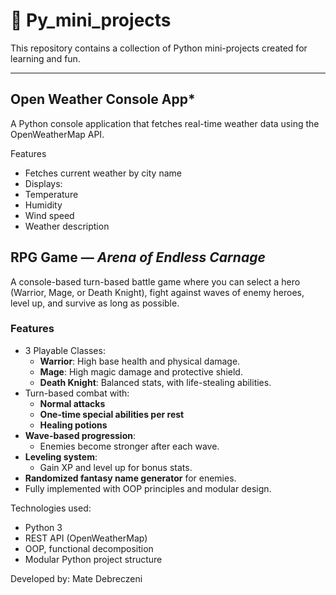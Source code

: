 # 🐍 Py_mini_projects

This repository contains a collection of Python mini-projects created for learning and fun.

---

## Open Weather Console App*
A Python console application that fetches real-time weather data using the OpenWeatherMap API.

Features
- Fetches current weather by city name
- Displays:
- Temperature
- Humidity
- Wind speed
- Weather description


## RPG Game — *Arena of Endless Carnage*

A console-based turn-based battle game where you can select a hero (Warrior, Mage, or Death Knight), fight against waves of enemy heroes, level up, and survive as long as possible.

### Features
- 3 Playable Classes:
  - **Warrior**: High base health and physical damage.
  - **Mage**: High magic damage and protective shield.
  - **Death Knight**: Balanced stats, with life-stealing abilities.
- Turn-based combat with:
  - **Normal attacks**
  - **One-time special abilities per rest**
  - **Healing potions**
- **Wave-based progression**:
  - Enemies become stronger after each wave.
- **Leveling system**:
  - Gain XP and level up for bonus stats.
- **Randomized fantasy name generator** for enemies.
- Fully implemented with OOP principles and modular design.


Technologies used:

- Python 3
- REST API (OpenWeatherMap)
- OOP, functional decomposition
- Modular Python project structure

Developed by: Mate Debreczeni

